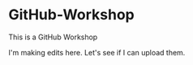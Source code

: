 # GitHub-Workshop
This is a GitHub Workshop

I'm making edits here. Let's see if I can upload them. 
